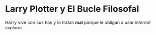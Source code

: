 
# Larry Plotter y El Bucle Filosofal

Harry vive con sus tios y lo tratan **mal** porque le obligan a usar *internet explorer*
